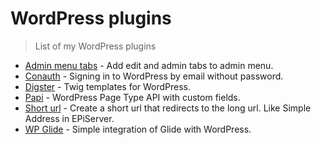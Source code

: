 # WordPress plugins

> List of my WordPress plugins

* [Admin menu tabs](https://github.com/frozzare/wp-admin-menu-tabs) - Add edit and admin tabs to admin menu.
* [Conauth](https://github.com/frozzare/wp-conauth) - Signing in to WordPress by email without password.
* [Digster](https://github.com/frozzare/wp-digster) - Twig templates for WordPress.
* [Papi](https://wp-papi.github.io/) - WordPress Page Type API with custom fields.
* [Short url](https://github.com/frozzare/wp-short-url) - Create a short url that redirects to the long url. Like Simple Address in EPiServer.
* [WP Glide](https://github.com/frozzare/wp-glide) - Simple integration of Glide with WordPress.
